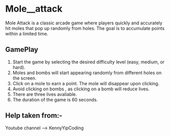 # Mole__attack

Mole Attack is a classic arcade game where players quickly and accurately hit moles that pop up randomly from holes. The goal is to accumulate points within a limited time.

## GamePlay
1. Start the game by selecting the desired difficulty level (easy, medium, or hard).
2. Moles and bombs will start appearing randomly from different holes on the screen.
3. Click on a mole to earn a point. The mole will disappear upon clicking.
4. Avoid clicking on bombs , as clicking on a bomb will reduce lives.
5. There are three lives avaliable. 
6. The duration of the game is 60 seconds.

## Help taken from:-

 Youtube channel --> KennyYipCoding
